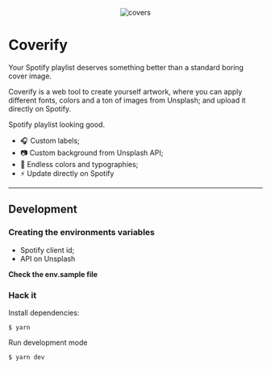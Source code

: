 <p align="center">
<img src="https://user-images.githubusercontent.com/4838076/80311039-5f9b0480-87d5-11ea-8c15-d78ea6fde2de.gif" alt="covers" />
</p>

# Coverify

Your Spotify playlist deserves something better than a standard boring cover image. 

Coverify is a web tool to create yourself artwork, where you can apply different fonts, colors and a ton of images from Unsplash; and upload it directly on Spotify. 

Spotify playlist looking good.


- 🎧 Custom labels;
- 📷 Custom background from Unsplash API;
- 🎨 Endless colors and typographies;
- ⚡️ Update directly on Spotify

---

## Development

### Creating the environments variables

- Spotify client id;
- API on Unsplash

**Check the env.sample file**

### Hack it

Install dependencies:

`$ yarn`

Run development mode

`$ yarn dev`
